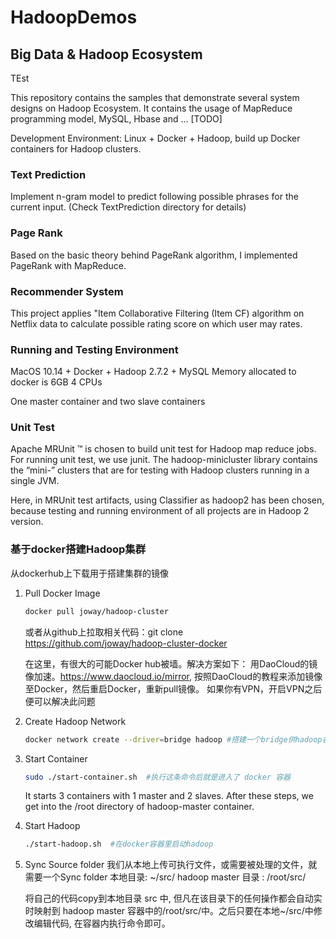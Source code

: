 # HadoopDemos
## Big Data &amp; Hadoop Ecosystem
TEst

This repository contains the samples that demonstrate several system designs on Hadoop Ecosystem. It contains the usage of MapReduce programming model, MySQL, Hbase and ... [TODO]

Development Environment: Linux + Docker + Hadoop, build up Docker containers for Hadoop clusters.

### Text Prediction ###
Implement n-gram model to predict following possible phrases for the current input. (Check TextPrediction directory for details)

### Page Rank ###
Based on the basic theory behind PageRank algorithm, I implemented PageRank with MapReduce.

### Recommender System ###
This project applies "Item Collaborative Filtering (Item CF) algorithm on Netflix data to calculate possible rating score on which user may rates.

### Running and Testing Environment ###
MacOS 10.14 + Docker + Hadoop 2.7.2 + MySQL
Memory allocated to docker is 6GB
4 CPUs
 
One master container and two slave containers

### Unit Test ###
Apache MRUnit ™ is chosen to build unit test for Hadoop map reduce jobs. For running unit test, we use junit. The hadoop-minicluster library contains the “mini-” clusters that are for testing with Hadoop clusters running in a single JVM.

Here, in MRUnit test artifacts, using Classifier as hadoop2 has been chosen, because testing and running environment of all projects are in Hadoop 2 version.

### 基于docker搭建Hadoop集群 ###
从dockerhub上下载用于搭建集群的镜像

1. Pull Docker Image
   ```Bash
   docker pull joway/hadoop-cluster
   ```
   或者从github上拉取相关代码：git clone https://github.com/joway/hadoop-cluster-docker
   
   在这里，有很大的可能Docker hub被墙。解决方案如下：
   用DaoCloud的镜像加速。https://www.daocloud.io/mirror, 按照DaoCloud的教程来添加镜像至Docker，然后重启Docker，重新pull镜像。
   如果你有VPN，开启VPN之后便可以解决此问题

   
2. Create Hadoop Network
   ```Bash
   docker network create --driver=bridge hadoop #搭建一个bridge供hadoop各节点通信
   ```
   
3. Start Container
   ```Bash
   sudo ./start-container.sh  #执行这条命令后就是进入了 docker 容器
   ```
   
   It starts 3 containers with 1 master and 2 slaves. After these steps, we get into the /root directory of hadoop-master container.
   
4. Start Hadoop
   ```Bash
   ./start-hadoop.sh  #在docker容器里启动hadoop
   ```
   
5. Sync Source folder
   我们从本地上传可执行文件，或需要被处理的文件，就需要一个Sync folder
   本地目录: ~/src/
   hadoop master 目录 : /root/src/
    
   将自己的代码copy到本地目录 src 中, 但凡在该目录下的任何操作都会自动实时映射到 hadoop master 容器中的/root/src/中。之后只要在本地~/src/中修改编辑代码, 在容器内执行命令即可。




